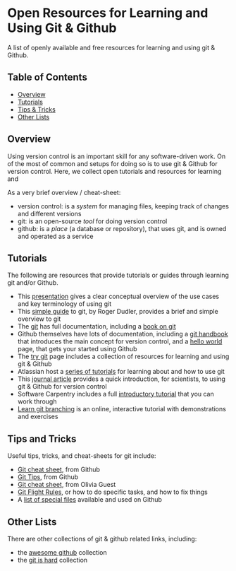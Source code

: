 # Open Resources for Learning and Using Git & Github

A list of openly available and free resources for learning and using git & Github.

## Table of Contents

- [Overview](#overview)
- [Tutorials](#tutorials)
- [Tips & Tricks](#tips-and-tricks)
- [Other Lists](#other-lists)

## Overview

Using version control is an important skill for any software-driven work. On of the most of common and setups for doing so is to use git & Github for version control. Here, we collect open tutorials and resources for learning and

As a very brief overview / cheat-sheet:
- version control: is a _system_ for managing files, keeping track of changes and different versions
- git: is an open-source _tool_ for doing version control
- github: is a _place_ (a database or repository), that uses git, and is owned and operated as a service

## Tutorials

The following are resources that provide tutorials or guides through learning git and/or Github.

- This [presentation](https://speakerdeck.com/alicebartlett/git-for-humans?slide=95) gives a clear conceptual overview of the use cases and key terminology of using git
- This [simple guide](https://rogerdudler.github.io/git-guide/) to git, by Roger Dudler, provides a brief and simple overview to git
- The [git](https://git-scm.com) has full documentation, including a [book on git](https://git-scm.com/book/en/v2)
- Github themselves have lots of documentation, including a [git handbook](https://guides.github.com/introduction/git-handbook/) that introduces the main concept for version control, and a [hello world](https://guides.github.com/activities/hello-world/) page, that gets your started using Github
- The [try git](https://try.github.io) page includes a collection of resources for learning and using git & Github
- Atlassian host a [series of tutorials](https://www.atlassian.com/git/tutorials) for learning about and how to use git
- This [journal article](https://dx.doi.org/10.1371/journal.pcbi.1004668) provides a quick introduction, for scientists, to using git & Github for version control
- Software Carpentry includes a full [introductory tutorial](http://swcarpentry.github.io/git-novice/) that you can work through
- [Learn git branching](https://learngitbranching.js.org/) is an online, interactive tutorial with demonstrations and exercises

## Tips and Tricks

Useful tips, tricks, and cheat-sheets for git include:
- [Git cheat sheet](https://education.github.com/git-cheat-sheet-education.pdf), from Github
- [Git Tips](https://github.com/git-tips/tips), from Github
- [Git cheat sheet](https://github.com/oliviaguest/git-and-github-cheat-sheet), from Olivia Guest
- [Git Flight Rules](https://github.com/k88hudson/git-flight-rules), or how to do specific tasks, and how to fix things
- A [list of special files](https://github.com/kmindi/special-files-in-repository-root) available and used on Github

## Other Lists

There are other collections of git & github related links, including:
- the [awesome github](https://github.com/phillipadsmith/awesome-github) collection
- the [git is hard](https://github.com/Nezteb/Git_Is_Hard) collection
